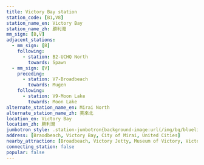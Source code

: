```yaml
---
title: Victory Bay station
station_code: [B1,V8]
station_name_en: Victory Bay
station_name_zh: 勝利灣
mm_sign: [B,V]
adjacent_stations:
  - mm_sign: [B]
    following:
      - station: B2-UCHQ North
        towards: Spawn
  - mm_sign: [V]
    preceding:
      - station: V7-Broadbeach
        towards: Mugen
    following:
      - station: V9-Moon Lake
        towards: Moon Lake
alternate_station_name_en: Mirai North
alternate_station_name_zh: 美來北
location_en: Victory Bay
location_zh: 勝利灣
jumbotron_style: .station-jumbotron{background-image:url(/img/bg/blueline.png),url(/img/bg/victoryline.png);background-repeat:no-repeat;background-size:50% 10px,100% 10px;background-position:right 115px,0 145px}
address: [Braodbeach, Victory Bay, City of Mirai, United Cities]
nearby_attraction: [Broadbeach, Victory Jetty, Museum of Victory, Victory Bay Lighthouse]
connecting_station: false
popular: false
---
```


